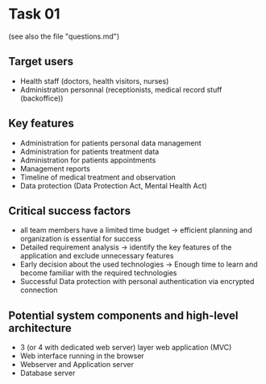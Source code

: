 # Task 01
(see also the file "questions.md")

## Target users
- Health staff (doctors, health visitors, nurses)
- Administration personnal (receptionists, medical record stuff (backoffice))

## Key features
- Administration for patients personal data management
- Administration for patients treatment data
- Administration for patients appointments
- Management reports 
- Timeline of medical treatment and observation
- Data protection (Data Protection Act, Mental Health Act) 

## Critical success factors
- all team members have a limited time budget -> efficient planning and
  organization is essential for success
- Detailed requirement analysis -> identify the key features of the
  application and exclude unnecessary features
- Early decision about the used technologies -> Enough time to learn and
  become familiar with the required technologies
- Successful Data protection with personal authentication via encrypted
  connection

## Potential system components and high-level architecture
- 3 (or 4 with dedicated web server) layer web application (MVC)
- Web interface running in the browser
- Webserver and Application server
- Database server

